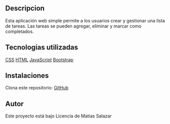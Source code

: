 ## Descripcion
Esta aplicación web simple permite a los usuarios crear y gestionar una lista de tareas. Las tareas se pueden agregar, eliminar y marcar como completados.

## Tecnologías utilizadas
[CSS](https://developer.mozilla.org/en-US/docs/Web/CSS)
[HTML](https://developer.mozilla.org/en-US/docs/Web/HTML)
[JavaScript](https://developer.mozilla.org/en-US/docs/Web/JavaScript)
[Bootstrap](https://getbootstrap.com/)

## Instalaciones
Clona este repositorio:
[GitHub](https://github.com/Matoma1607/listaDeTareas102i)

## Autor
Este proyecto está bajo Licencia de Matias Salazar